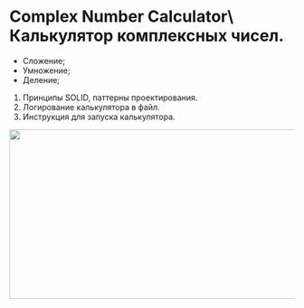 # Complex Number Calculator\ Калькулятор комплексных чисел.

- Сложение;
- Умножение;
- Деление;

1. Принципы SOLID, паттерны проектирования.
2. Логирование калькулятора в файл.
3. Инструкция для запуска калькулятора.

<div align="center">
  <img src="https://media.giphy.com/media/fRhSHzQ4NXOdrHIZJd/giphy.gif" width="600" height="300"/>
</div>